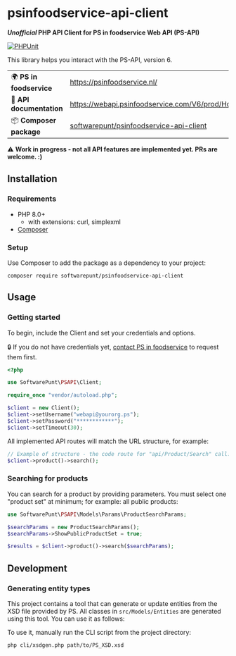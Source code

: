 # psinfoodservice-api-client
***Unofficial* PHP API Client for PS in foodservice Web API (PS-API)**

[![PHPUnit](https://github.com/SoftwarePunt/psinfoodservice-api-client/actions/workflows/phpunit.yml/badge.svg)](https://github.com/SoftwarePunt/psinfoodservice-api-client/actions/workflows/phpunit.yml)

This library helps you interact with the PS-API, version 6.

<table>
  <tbody>
    <tr>
      <td>🌍 <strong>PS in foodservice</strong></td>
      <td><a href="https://psinfoodservice.nl/">https://psinfoodservice.nl/</a></td>
    </tr>
    <tr>
      <td>📕 <strong>API documentation</strong></td>
      <td><a href="https://webapi.psinfoodservice.com/V6/prod/Home/EN">https://webapi.psinfoodservice.com/V6/prod/Home/EN</a></td>
    </tr>
    <tr>
      <td>📦 <strong>Composer package</strong></td>
      <td><a href="https://packagist.org/packages/softwarepunt/psinfoodservice-api-client">softwarepunt/psinfoodservice-api-client</a></td>
    </tr>
  </tbody>
</table>

⚠ **Work in progress - not all API features are implemented yet. PRs are welcome. :)**

## Installation
### Requirements
- PHP 8.0+
  - with extensions: curl, simplexml 
- [Composer](https://getcomposer.org/)

### Setup
Use Composer to add the package as a dependency to your project:

```shell
composer require softwarepunt/psinfoodservice-api-client
```

## Usage
### Getting started
To begin, include the Client and set your credentials and options. 

🔒 If you do not have credentials yet, [contact PS in foodservice](https://webapi.psinfoodservice.com/V6/prod/Home/EN) to request them first.

```php
<?php

use SoftwarePunt\PSAPI\Client;

require_once "vendor/autoload.php";

$client = new Client();
$client->setUsername("webapi@yourorg.ps");
$client->setPassword("************");
$client->setTimeout(30);
```

All implemented API routes will match the URL structure, for example:

```php
// Example of structure - the code route for "api/Product/Search" call:
$client->product()->search(); 
```

### Searching for products
You can search for a product by providing parameters. You must select one "product set" at minimum; for example: all public products:

```php
use SoftwarePunt\PSAPI\Models\Params\ProductSearchParams;

$searchParams = new ProductSearchParams();
$searchParams->ShowPublicProductSet = true;

$results = $client->product()->search($searchParams);
```

## Development

### Generating entity types
This project contains a tool that can generate or update entities from the XSD file provided by PS. All classes in `src/Models/Entities` are generated using this tool. You can use it as follows:

To use it, manually run the CLI script from the project directory:

```shell
php cli/xsdgen.php path/to/PS_XSD.xsd
```